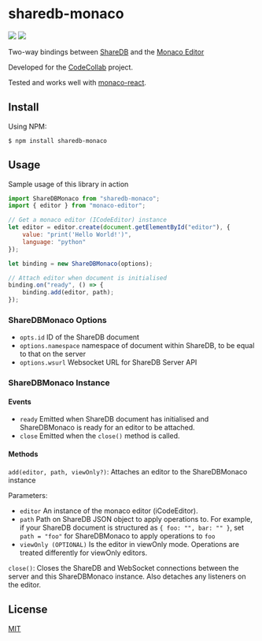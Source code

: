 # sharedb-monaco

[![](https://img.shields.io/npm/v/sharedb-monaco)](https://github.com/Portatolova/sharedb-monaco/blob/master/LICENSE)
[![](https://img.shields.io/github/license/codecollab-io/sharedb-monaco)](https://github.com/Portatolova/sharedb-monaco/blob/master/LICENSE)

Two-way bindings between [ShareDB](https://github.com/share/sharedb) and the [Monaco Editor](https://github.com/microsoft/monaco-editor)

Developed for the [CodeCollab](https://codecollab.io) project.

Tested and works well with [monaco-react](https://github.com/suren-atoyan/monaco-react).

## Install
Using NPM:
```
$ npm install sharedb-monaco
```

## Usage

Sample usage of this library in action
```Javascript
import ShareDBMonaco from "sharedb-monaco";
import { editor } from "monaco-editor";

// Get a monaco editor (ICodeEditor) instance
let editor = editor.create(document.getElementById("editor"), {
    value: "print('Hello World!')",
    language: "python"
});

let binding = new ShareDBMonaco(options);

// Attach editor when document is initialised
binding.on("ready", () => {
    binding.add(editor, path);
});

```

### ShareDBMonaco Options
  * `opts.id` ID of the ShareDB document
  * `options.namespace` namespace of document within ShareDB, to be equal to that on the server
  * `options.wsurl` Websocket URL for ShareDB Server API

### ShareDBMonaco Instance
#### Events
  * `ready` Emitted when ShareDB document has initialised and ShareDBMonaco is ready for an editor to be attached.
  * `close` Emitted when the `close()` method is called.

#### Methods
`add(editor, path, viewOnly?)`:
Attaches an editor to the ShareDBMonaco instance

Parameters:
  * `editor` An instance of the monaco editor (iCodeEditor).
  * `path` Path on ShareDB JSON object to apply operations to. For example, if your ShareDB document is structured as ```{ foo: "", bar: "" }```, set ```path = "foo"``` for ShareDBMonaco to apply operations to ```foo```
  * `viewOnly (OPTIONAL)` Is the editor in viewOnly mode. Operations are treated differently for viewOnly editors.

`close()`: Closes the ShareDB and WebSocket connections between the server and this ShareDBMonaco instance. Also detaches any listeners on the editor.


## License
[MIT](https://github.com/codecollab-io/sharedb-monaco/blob/master/LICENSE)